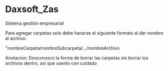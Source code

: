 # Daxsoft_Zas
Sistema gestión empresarial

Para agregar carpetas solo debe hacerse el siguiente formato al dar nombre al archivo:

"nombreCarpeta/nombreSubcarpeta/.../nombreArchivo

Anotacion: Desconosco la forma de borrar las carpetas sin borrar los archivos dentro, asi que usenlo con cuidado
